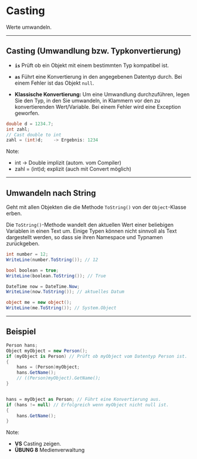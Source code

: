 # Casting

Werte umwandeln.

---

<!-- .slide: class="left" -->
## Casting (Umwandlung bzw. Typkonvertierung)

* **`is`** Prüft ob ein Objekt mit einem bestimmten Typ kompatibel ist.

* **`as`** Führt eine Konvertierung in den angegebenen Datentyp durch. Bei einem Fehler ist das Objekt `null`.

* **Klassische Konvertierung:** Um eine Umwandlung durchzuführen, legen Sie den Typ, in den Sie umwandeln, in Klammern vor den zu konvertierenden Wert/Variable. Bei einem Fehler wird eine Exception geworfen.

```csharp []
double d = 1234.7;
int zahl;
// Cast double to int
zahl = (int)d;    -> Ergebnis: 1234
```

Note:

* int -> Double implizit (autom. vom Compiler)
* zahl = (int)d; explizit (auch mit Convert möglich)

---

<!-- .slide: class="left" -->
## Umwandeln nach String

Geht mit allen Objekten die die Methode `ToString()` von der `Object`-Klasse erben.

Die `ToString()`-Methode wandelt den aktuellen Wert einer beliebigen Variablen in einen Text um. Einige Typen können nicht sinnvoll als Text dargestellt werden, so dass sie ihren Namespace und Typnamen zurückgeben.

```csharp []
int number = 12;
WriteLine(number.ToString()); // 12

bool boolean = true;
WriteLine(boolean.ToString()); // True

DateTime now = DateTime.Now;
WriteLine(now.ToString()); // aktuelles Datum

object me = new object();
WriteLine(me.ToString()); // System.Object
```

---

<!-- .slide: class="left" -->
## Beispiel

```csharp []
Person hans;
Object myObject = new Person();
if (myObject is Person) // Prüft ob myObject vom Datentyp Person ist.
{
    hans = (Person)myObject; 
    hans.GetName();
    // ((Person)myObject).GetName();
}


hans = myObject as Person; // Führt eine Konvertierung aus.
if (hans != null) // Erfolgreich wenn myObject nicht null ist.
{
    hans.GetName();
}
```

Note:
* **VS** Casting zeigen.
* **ÜBUNG 8** Medienverwaltung